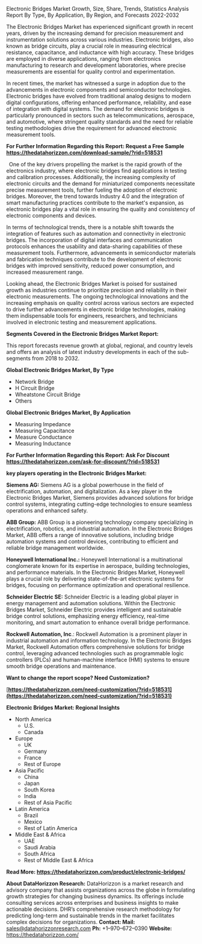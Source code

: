﻿Electronic Bridges Market Growth, Size, Share, Trends, Statistics Analysis Report By Type, By Application, By Region, and Forecasts 2022-2032

The Electronic Bridges Market has experienced significant growth in recent years, driven by the increasing demand for precision measurement and instrumentation solutions across various industries. Electronic bridges, also known as bridge circuits, play a crucial role in measuring electrical resistance, capacitance, and inductance with high accuracy. These bridges are employed in diverse applications, ranging from electronics manufacturing to research and development laboratories, where precise measurements are essential for quality control and experimentation.

In recent times, the market has witnessed a surge in adoption due to the advancements in electronic components and semiconductor technologies. Electronic bridges have evolved from traditional analog designs to modern digital configurations, offering enhanced performance, reliability, and ease of integration with digital systems. The demand for electronic bridges is particularly pronounced in sectors such as telecommunications, aerospace, and automotive, where stringent quality standards and the need for reliable testing methodologies drive the requirement for advanced electronic measurement tools.

**For Further Information Regarding this Report: Request a Free Sample <https://thedatahorizzon.com/download-sample/?rid=518531>** 

` `One of the key drivers propelling the market is the rapid growth of the electronics industry, where electronic bridges find applications in testing and calibration processes. Additionally, the increasing complexity of electronic circuits and the demand for miniaturized components necessitate precise measurement tools, further fueling the adoption of electronic bridges. Moreover, the trend towards Industry 4.0 and the integration of smart manufacturing practices contribute to the market's expansion, as electronic bridges play a vital role in ensuring the quality and consistency of electronic components and devices.

In terms of technological trends, there is a notable shift towards the integration of features such as automation and connectivity in electronic bridges. The incorporation of digital interfaces and communication protocols enhances the usability and data-sharing capabilities of these measurement tools. Furthermore, advancements in semiconductor materials and fabrication techniques contribute to the development of electronic bridges with improved sensitivity, reduced power consumption, and increased measurement range.

Looking ahead, the Electronic Bridges Market is poised for sustained growth as industries continue to prioritize precision and reliability in their electronic measurements. The ongoing technological innovations and the increasing emphasis on quality control across various sectors are expected to drive further advancements in electronic bridge technologies, making them indispensable tools for engineers, researchers, and technicians involved in electronic testing and measurement applications.

**Segments Covered in the Electronic Bridges Market Report:**

This report forecasts revenue growth at global, regional, and country levels and offers an analysis of latest industry developments in each of the sub-segments from 2018 to 2032.

**Global Electronic Bridges Market, By Type**

- Network Bridge
- H Circuit Bridge
- Wheatstone Circuit Bridge
- Others

**Global Electronic Bridges Market, By Application**

- Measuring Impedance
- Measuring Capacitance
- Measure Conductance
- Measuring Inductance

**For Further Information Regarding this Report: Ask For Discount <https://thedatahorizzon.com/ask-for-discount/?rid=518531>** 

**key players operating in the Electronic Bridges Market:** 

**Siemens AG:** Siemens AG is a global powerhouse in the field of electrification, automation, and digitalization. As a key player in the Electronic Bridges Market, Siemens provides advanced solutions for bridge control systems, integrating cutting-edge technologies to ensure seamless operations and enhanced safety.

**ABB Group:** ABB Group is a pioneering technology company specializing in electrification, robotics, and industrial automation. In the Electronic Bridges Market, ABB offers a range of innovative solutions, including bridge automation systems and control devices, contributing to efficient and reliable bridge management worldwide.

**Honeywell International Inc.:** Honeywell International is a multinational conglomerate known for its expertise in aerospace, building technologies, and performance materials. In the Electronic Bridges Market, Honeywell plays a crucial role by delivering state-of-the-art electronic systems for bridges, focusing on performance optimization and operational resilience.

**Schneider Electric SE:** Schneider Electric is a leading global player in energy management and automation solutions. Within the Electronic Bridges Market, Schneider Electric provides intelligent and sustainable bridge control solutions, emphasizing energy efficiency, real-time monitoring, and smart automation to enhance overall bridge performance.

**Rockwell Automation, Inc**.: Rockwell Automation is a prominent player in industrial automation and information technology. In the Electronic Bridges Market, Rockwell Automation offers comprehensive solutions for bridge control, leveraging advanced technologies such as programmable logic controllers (PLCs) and human-machine interface (HMI) systems to ensure smooth bridge operations and maintenance.

**Want to change the report scope? Need Customization?**

[**https://thedatahorizzon.com/need-customization/?rid=518531](https://thedatahorizzon.com/need-customization/?rid=518531)** 

**Electronic Bridges Market: Regional Insights**

- North America
  - U.S.
  - Canada
- Europe
  - UK
  - Germany
  - France
  - Rest of Europe
- Asia Pacific
  - China
  - Japan
  - South Korea
  - India
  - Rest of Asia Pacific
- Latin America
  - Brazil
  - Mexico
  - Rest of Latin America
- Middle East & Africa
  - UAE
  - Saudi Arabia
  - South Africa
  - Rest of Middle East & Africa

**Read More: <https://thedatahorizzon.com/product/electronic-bridges/>** 

**About DataHorizzon Research:**DataHorizzon is a market research and advisory company that assists organizations across the globe in formulating growth strategies for changing business dynamics. Its offerings include consulting services across enterprises and business insights to make actionable decisions. DHR’s comprehensive research methodology for predicting long-term and sustainable trends in the market facilitates complex decisions for organizations.**Contact:Mail:** <sales@datahorizzonresearch.com> **Ph:** +1–970–672–0390**Website:** <https://thedatahorizzon.com/> 
